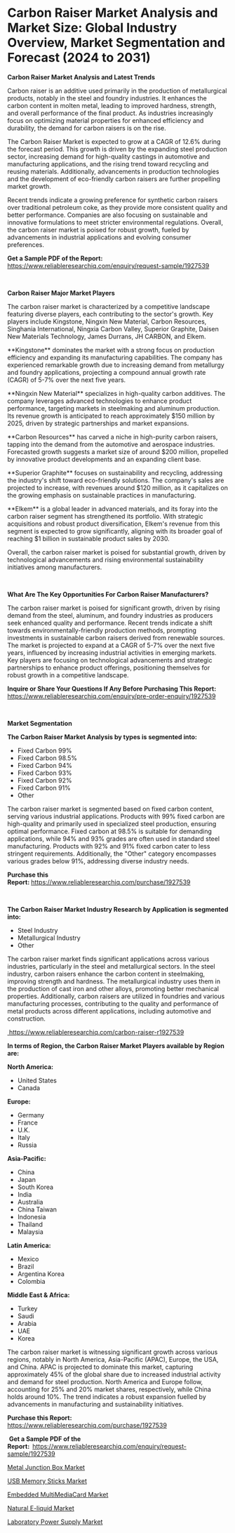 <p><h1>Carbon Raiser Market Analysis and Market Size: Global Industry Overview, Market Segmentation and Forecast (2024 to 2031)</h1></p><p><strong>Carbon Raiser Market Analysis and Latest Trends</strong></p>
<p><p>Carbon raiser is an additive used primarily in the production of metallurgical products, notably in the steel and foundry industries. It enhances the carbon content in molten metal, leading to improved hardness, strength, and overall performance of the final product. As industries increasingly focus on optimizing material properties for enhanced efficiency and durability, the demand for carbon raisers is on the rise.</p><p>The Carbon Raiser Market is expected to grow at a CAGR of 12.6% during the forecast period. This growth is driven by the expanding steel production sector, increasing demand for high-quality castings in automotive and manufacturing applications, and the rising trend toward recycling and reusing materials. Additionally, advancements in production technologies and the development of eco-friendly carbon raisers are further propelling market growth. </p><p>Recent trends indicate a growing preference for synthetic carbon raisers over traditional petroleum coke, as they provide more consistent quality and better performance. Companies are also focusing on sustainable and innovative formulations to meet stricter environmental regulations. Overall, the carbon raiser market is poised for robust growth, fueled by advancements in industrial applications and evolving consumer preferences.</p></p>
<p><strong>Get a Sample PDF of the Report:&nbsp;</strong> <a href="https://www.reliableresearchiq.com/enquiry/request-sample/1927539?utm_campaign=1087&utm_medium=2&utm_source=Github&utm_content=ia&utm_term=25102024&utm_id=carbon-raiser">https://www.reliableresearchiq.com/enquiry/request-sample/1927539</a></p>
<p>&nbsp;</p>
<p><strong>Carbon Raiser Major Market Players</strong></p>
<p><p>The carbon raiser market is characterized by a competitive landscape featuring diverse players, each contributing to the sector's growth. Key players include Kingstone, Ningxin New Material, Carbon Resources, Singhania International, Ningxia Carbon Valley, Superior Graphite, Daisen New Materials Technology, James Durrans, JH CARBON, and Elkem.</p><p>**Kingstone** dominates the market with a strong focus on production efficiency and expanding its manufacturing capabilities. The company has experienced remarkable growth due to increasing demand from metallurgy and foundry applications, projecting a compound annual growth rate (CAGR) of 5-7% over the next five years.</p><p>**Ningxin New Material** specializes in high-quality carbon additives. The company leverages advanced technologies to enhance product performance, targeting markets in steelmaking and aluminum production. Its revenue growth is anticipated to reach approximately $150 million by 2025, driven by strategic partnerships and market expansions.</p><p>**Carbon Resources** has carved a niche in high-purity carbon raisers, tapping into the demand from the automotive and aerospace industries. Forecasted growth suggests a market size of around $200 million, propelled by innovative product developments and an expanding client base.</p><p>**Superior Graphite** focuses on sustainability and recycling, addressing the industry's shift toward eco-friendly solutions. The company's sales are projected to increase, with revenues around $120 million, as it capitalizes on the growing emphasis on sustainable practices in manufacturing.</p><p>**Elkem** is a global leader in advanced materials, and its foray into the carbon raiser segment has strengthened its portfolio. With strategic acquisitions and robust product diversification, Elkem's revenue from this segment is expected to grow significantly, aligning with its broader goal of reaching $1 billion in sustainable product sales by 2030.</p><p>Overall, the carbon raiser market is poised for substantial growth, driven by technological advancements and rising environmental sustainability initiatives among manufacturers.</p></p>
<p>&nbsp;</p>
<p><strong>What Are The Key Opportunities For Carbon Raiser Manufacturers?</strong></p>
<p><p>The carbon raiser market is poised for significant growth, driven by rising demand from the steel, aluminum, and foundry industries as producers seek enhanced quality and performance. Recent trends indicate a shift towards environmentally-friendly production methods, prompting investments in sustainable carbon raisers derived from renewable sources. The market is projected to expand at a CAGR of 5-7% over the next five years, influenced by increasing industrial activities in emerging markets. Key players are focusing on technological advancements and strategic partnerships to enhance product offerings, positioning themselves for robust growth in a competitive landscape.</p></p>
<p><strong>Inquire or Share Your Questions If Any Before Purchasing This Report:</strong> <a href="https://www.reliableresearchiq.com/enquiry/pre-order-enquiry/1927539?utm_campaign=1087&utm_medium=2&utm_source=Github&utm_content=ia&utm_term=25102024&utm_id=carbon-raiser">https://www.reliableresearchiq.com/enquiry/pre-order-enquiry/1927539</a></p>
<p>&nbsp;</p>
<p><strong>Market Segmentation</strong></p>
<p><strong>The Carbon Raiser Market Analysis by types is segmented into:</strong></p>
<p><ul><li>Fixed Carbon 99%</li><li>Fixed Carbon 98.5%</li><li>Fixed Carbon 94%</li><li>Fixed Carbon 93%</li><li>Fixed Carbon 92%</li><li>Fixed Carbon 91%</li><li>Other</li></ul></p>
<p><p>The carbon raiser market is segmented based on fixed carbon content, serving various industrial applications. Products with 99% fixed carbon are high-quality and primarily used in specialized steel production, ensuring optimal performance. Fixed carbon at 98.5% is suitable for demanding applications, while 94% and 93% grades are often used in standard steel manufacturing. Products with 92% and 91% fixed carbon cater to less stringent requirements. Additionally, the "Other" category encompasses various grades below 91%, addressing diverse industry needs.</p></p>
<p><strong>Purchase this Report:&nbsp;</strong><a href="https://www.reliableresearchiq.com/purchase/1927539?utm_campaign=1087&utm_medium=2&utm_source=Github&utm_content=ia&utm_term=25102024&utm_id=carbon-raiser">https://www.reliableresearchiq.com/purchase/1927539</a></p>
<p>&nbsp;</p>
<p><strong>The Carbon Raiser Market Industry Research by Application is segmented into:</strong></p>
<p><ul><li>Steel Industry</li><li>Metallurgical Industry</li><li>Other</li></ul></p>
<p><p>The carbon raiser market finds significant applications across various industries, particularly in the steel and metallurgical sectors. In the steel industry, carbon raisers enhance the carbon content in steelmaking, improving strength and hardness. The metallurgical industry uses them in the production of cast iron and other alloys, promoting better mechanical properties. Additionally, carbon raisers are utilized in foundries and various manufacturing processes, contributing to the quality and performance of metal products across different applications, including automotive and construction.</p></p>
<p><a href="https://www.reliableresearchiq.com/carbon-raiser-r1927539?utm_campaign=1087&utm_medium=2&utm_source=Github&utm_content=ia&utm_term=25102024&utm_id=carbon-raiser">&nbsp;https://www.reliableresearchiq.com/carbon-raiser-r1927539</a></p>
<p><strong>In terms of Region, the Carbon Raiser Market Players available by Region are:</strong></p>
<p>
    <p> <strong> North America: </strong>
        <ul>
            <li>United States</li>
            <li>Canada</li>
        </ul>
        </p> 
    <p> <strong> Europe: </strong>
        <ul>
            <li>Germany</li>
            <li>France</li>
            <li>U.K.</li>
            <li>Italy</li>
            <li>Russia</li>
        </ul>
        </p> 
    <p> <strong> Asia-Pacific: </strong>
        <ul>
            <li>China</li>
            <li>Japan</li>
            <li>South Korea</li>
            <li>India</li>
            <li>Australia</li>
            <li>China Taiwan</li>
            <li>Indonesia</li>
            <li>Thailand</li>
            <li>Malaysia</li>
        </ul>
        </p> 
    <p> <strong> Latin America: </strong>
        <ul>
            <li>Mexico</li>
            <li>Brazil</li>
            <li>Argentina Korea</li>
            <li>Colombia</li>
        </ul>
        </p> 
    <p> <strong> Middle East & Africa: </strong>
        <ul>
            <li>Turkey</li>
            <li>Saudi</li>
            <li>Arabia</li>
            <li>UAE</li>
            <li>Korea</li>
        </ul>
    </p>
    </p>
<p><p>The carbon raiser market is witnessing significant growth across various regions, notably in North America, Asia-Pacific (APAC), Europe, the USA, and China. APAC is projected to dominate this market, capturing approximately 45% of the global share due to increased industrial activity and demand for steel production. North America and Europe follow, accounting for 25% and 20% market shares, respectively, while China holds around 10%. The trend indicates a robust expansion fuelled by advancements in manufacturing and sustainability initiatives.</p></p>
<p><strong>Purchase this Report: </strong><a href="https://www.reliableresearchiq.com/purchase/1927539?utm_campaign=1087&utm_medium=2&utm_source=Github&utm_content=ia&utm_term=25102024&utm_id=carbon-raiser">https://www.reliableresearchiq.com/purchase/1927539</a></p>
<p>&nbsp;<strong>Get a Sample PDF of the Report:&nbsp;&nbsp;</strong><a href="https://www.reliableresearchiq.com/enquiry/request-sample/1927539?utm_campaign=1087&utm_medium=2&utm_source=Github&utm_content=ia&utm_term=25102024&utm_id=carbon-raiser">https://www.reliableresearchiq.com/enquiry/request-sample/1927539</a></p>
<p><strong></strong></p>
<p><p><a href="https://issuu.com/reportprime-2/docs/metal-junction-box-market-size-2030_c9bb4a39043049?utm_campaign=1087&utm_medium=2&utm_source=Github&utm_content=ia&utm_term=25102024&utm_id=carbon-raiser">Metal Junction Box Market</a></p><p><a href="https://github.com/benjigwozdzus/Market-Research-Report-List-1/blob/main/usb-memory-sticks-market.md?utm_campaign=1087&utm_medium=2&utm_source=Github&utm_content=ia&utm_term=25102024&utm_id=carbon-raiser">USB Memory Sticks Market</a></p><p><a href="https://github.com/vitacbq/Market-Research-Report-List-1/blob/main/embedded-multimediacard-market.md?utm_campaign=1087&utm_medium=2&utm_source=Github&utm_content=ia&utm_term=25102024&utm_id=carbon-raiser">Embedded MultiMediaCard Market</a></p><p><a href="https://www.linkedin.com/pulse/consumer-behavior-shifts-natural-e-liquid-market-demand-e7lyf?utm_campaign=1087&utm_medium=2&utm_source=Github&utm_content=ia&utm_term=25102024&utm_id=carbon-raiser">Natural E-liquid Market</a></p><p><a href="https://issuu.com/reportprime-2/docs/laboratory-power-supply-market-size_2ec378283b0a5f?utm_campaign=1087&utm_medium=2&utm_source=Github&utm_content=ia&utm_term=25102024&utm_id=carbon-raiser">Laboratory Power Supply Market</a></p></p>